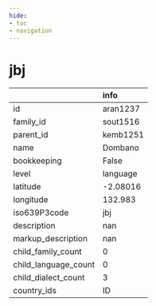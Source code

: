 ```yaml
---
hide:
- toc
- navigation
---
```

# jbj
|                      | info     |
|:---------------------|:---------|
| id                   | aran1237 |
| family_id            | sout1516 |
| parent_id            | kemb1251 |
| name                 | Dombano  |
| bookkeeping          | False    |
| level                | language |
| latitude             | -2.08016 |
| longitude            | 132.983  |
| iso639P3code         | jbj      |
| description          | nan      |
| markup_description   | nan      |
| child_family_count   | 0        |
| child_language_count | 0        |
| child_dialect_count  | 3        |
| country_ids          | ID       |